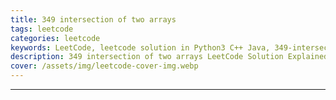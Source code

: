 ```yaml
---
title: 349 intersection of two arrays
tags: leetcode
categories: leetcode
keywords: LeetCode, leetcode solution in Python3 C++ Java, 349-intersection-of-two-arrays solution
description: 349 intersection of two arrays LeetCode Solution Explained
cover: /assets/img/leetcode-cover-img.webp
---
```







---


